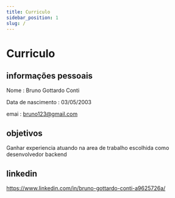 ```yaml
---
title: Curriculo
sidebar_position: 1
slug: /
---
```


# Curriculo


## informações pessoais

Nome : Bruno Gottardo Conti

Data de nascimento : 03/05/2003

emai : bruno123@gmail.com

## objetivos

Ganhar experiencia atuando na area de trabalho escolhida como desenvolvedor backend

## linkedin

https://www.linkedin.com/in/bruno-gottardo-conti-a9625726a/